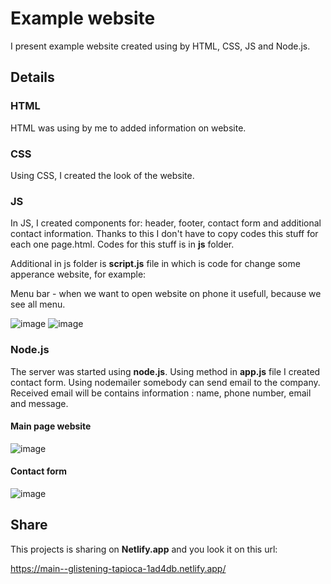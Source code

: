 # Example website 

I present example website created using by HTML, CSS, JS and Node.js.

## Details

### HTML

HTML was using by me to added information on website.

### CSS

Using CSS, I created the look of the website.

### JS 

In JS, I created components for: header, footer, contact form and additional contact information.
Thanks to this I don't have to copy codes this stuff for each one page.html.
Codes for this stuff is in <b>js</b> folder.

Additional in js folder is <b>script.js</b> file in which is code for change some apperance website, for example: 

Menu bar - when we want to open website on phone it usefull, because we see all menu.

![image](https://github.com/daisygith/website_example1/assets/117667906/90f4ec1d-b9bf-47bc-afbb-c7d5d3977ea6)
![image](https://github.com/daisygith/website_example1/assets/117667906/def19fdb-86dd-4fe8-b13c-4a81680b7559)

### Node.js

The server was started using <b>node.js</b>. Using method in <b>app.js</b> file I created contact form.
Using nodemailer somebody can send email to the company.
Received email will be contains information : name, phone number, email and message.


#### Main page website

![image](https://github.com/daisygith/website_example1/assets/117667906/a69a8f30-aa98-471a-87eb-bd74de6c66d1)

#### Contact form

![image](https://github.com/daisygith/website_example1/assets/117667906/a73284e9-bc2f-44ef-8c08-e06d83180f8d)


## Share

This projects is sharing on <b>Netlify.app</b> and you look it on this url:

https://main--glistening-tapioca-1ad4db.netlify.app/



